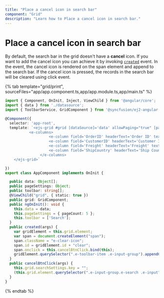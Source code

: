 ```yaml
---
title: "Place a cancel icon in search bar"
component: "Grid"
description: "Learn how to Place a cancel icon in search bar."
---
```


# Place a cancel icon in search bar

By default, the search bar in the grid doesn't have a **cancel** icon. If you want to add the cancel icon you can achieve it by invoking [`created`](https://ej2.syncfusion.com/javascript/documentation/api/grid/#created) event. In the event, the cancel icon is rendered on the span element and append to the search bar. If the cancel icon is pressed, the records in the search bar will be cleared using click event.

{% tab template="grid/print", sourceFiles="app/app.component.ts,app/app.module.ts,app/main.ts" %}

```typescript
import { Component, OnInit, Inject, ViewChild } from '@angular/core';
import { data } from './datasource';
import { ToolbarService, GridComponent } from '@syncfusion/ej2-angular-grids';

@Component({
  selector: 'app-root',
  template: `<ejs-grid #grid [dataSource]='data' allowPaging="true" [pageSettings]='pageSettings' [toolbar]='toolbar' (created)="created($event)" height='273px'>
           <e-columns>
                    <e-column field='OrderID' headerText='Order ID' textAlign='Right' isPrimaryKey='true' width=100></e-column>
                    <e-column field='CustomerID' headerText='Customer ID' width=120></e-column>
                    <e-column field='Freight' headerText='Freight' textAlign= 'Right' editType= 'numericedit' width=120 format= 'C2'></e-column>
                    <e-column field='ShipCountry' headerText='Ship Country' editType= 'dropdownedit' width=150></e-column>
                </e-columns>
    </ejs-grid>`

})
export class AppComponent implements OnInit {

  public data: Object[];
  public pageSettings: Object;
  public toolbar: string[];
  @ViewChild("grid", { static: true })
  public grid: GridComponent;
  public ngOnInit(): void {
    this.data = data;
    this.pageSettings = { pageCount: 5 };
    this.toolbar = ['Search'];
  }
  public created(args) {
    var gridElement = this.grid.element;
    var span = document.createElement("span");
    span.className = "e-clear-icon";
    span.id = gridElement.id + "clear";
    span.onclick = this.cancelBtnClick.bind(this);
    gridElement.querySelector(".e-toolbar-item .e-input-group").appendChild(span);
  }
  public cancelBtnClick(args) {
    this.grid.searchSettings.key = "";
    (this.grid.element.querySelector(".e-input-group.e-search .e-input") as any).value = "";
  }
}
```

{% endtab %}
